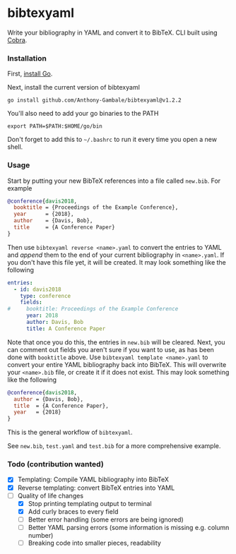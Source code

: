 # bibtexyaml

Write your bibliography in YAML and convert it to BibTeX. CLI built using [Cobra](https://github.com/spf13/cobra).

### Installation

First, [install Go](https://go.dev/doc/install).

Next, install the current version of bibtexyaml

`go install github.com/Anthony-Gambale/bibtexyaml@v1.2.2`

You'll also need to add your go binaries to the PATH

`export PATH=$PATH:$HOME/go/bin`

Don't forget to add this to `~/.bashrc` to run it every time you open a new shell.

### Usage

Start by putting your new BibTeX references into a file called `new.bib`. For example

```BibTeX
@conference{davis2018,
  booktitle = {Proceedings of the Example Conference},
  year      = {2018},
  author    = {Davis, Bob},
  title     = {A Conference Paper}
}
```

Then use `bibtexyaml reverse <name>.yaml` to convert the entries to YAML and *append* them to the end of your current bibliography in `<name>.yaml`. If you don't have this file yet, it will be created. It may look something like the following

```yaml
entries:
  - id: davis2018
    type: conference
    fields:
#     booktitle: Proceedings of the Example Conference
      year: 2018
      author: Davis, Bob
      title: A Conference Paper
```

Note that once you do this, the entries in `new.bib` will be cleared. Next, you can comment out fields you aren't sure if you want to use, as has been done with `booktitle` above. Use `bibtexyaml template <name>.yaml` to convert your entire YAML bibliography back into BibTeX. This will overwrite your `<name>.bib` file, or create it if it does not exist. This may look something like the following

```BibTeX
@conference{davis2018,
  author = {Davis, Bob},
  title  = {A Conference Paper},
  year   = {2018}
}
```

This is the general workflow of `bibtexyaml`.

See `new.bib`, `test.yaml` and `test.bib` for a more comprehensive example.

### Todo (contribution wanted)

- [x] Templating: Compile YAML bibliography into BibTeX
- [x] Reverse templating: convert BibTeX entries into YAML
- [ ] Quality of life changes
  - [x] Stop printing templating output to terminal
  - [x] Add curly braces to every field
  - [ ] Better error handling (some errors are being ignored)
  - [ ] Better YAML parsing errors (some information is missing e.g. column number)
  - [ ] Breaking code into smaller pieces, readability
